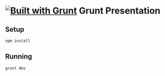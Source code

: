 [![Built with Grunt](https://cdn.gruntjs.com/builtwith.png)](http://gruntjs.com/)
Grunt Presentation
==================

Setup
-----

```bash
npm install
```

Running
-------

```bash
grunt dev
```